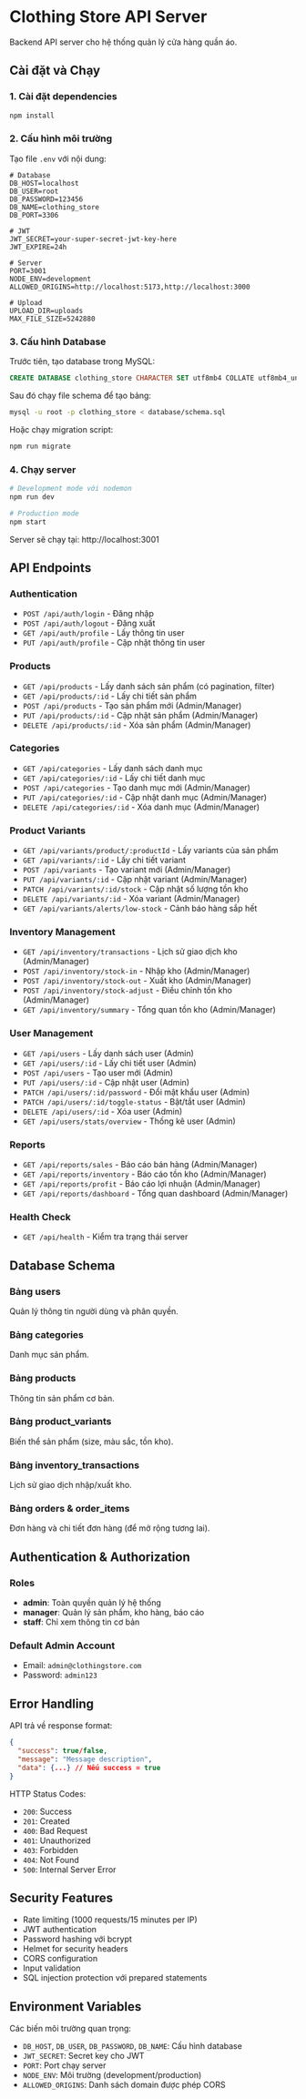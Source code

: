 # Clothing Store API Server

Backend API server cho hệ thống quản lý cửa hàng quần áo.

## Cài đặt và Chạy

### 1. Cài đặt dependencies
```bash
npm install
```

### 2. Cấu hình môi trường
Tạo file `.env` với nội dung:
```
# Database
DB_HOST=localhost
DB_USER=root
DB_PASSWORD=123456
DB_NAME=clothing_store
DB_PORT=3306

# JWT
JWT_SECRET=your-super-secret-jwt-key-here
JWT_EXPIRE=24h

# Server
PORT=3001
NODE_ENV=development
ALLOWED_ORIGINS=http://localhost:5173,http://localhost:3000

# Upload
UPLOAD_DIR=uploads
MAX_FILE_SIZE=5242880
```

### 3. Cấu hình Database
Trước tiên, tạo database trong MySQL:
```sql
CREATE DATABASE clothing_store CHARACTER SET utf8mb4 COLLATE utf8mb4_unicode_ci;
```

Sau đó chạy file schema để tạo bảng:
```bash
mysql -u root -p clothing_store < database/schema.sql
```

Hoặc chạy migration script:
```bash
npm run migrate
```

### 4. Chạy server
```bash
# Development mode với nodemon
npm run dev

# Production mode
npm start
```

Server sẽ chạy tại: http://localhost:3001

## API Endpoints

### Authentication
- `POST /api/auth/login` - Đăng nhập
- `POST /api/auth/logout` - Đăng xuất
- `GET /api/auth/profile` - Lấy thông tin user
- `PUT /api/auth/profile` - Cập nhật thông tin user

### Products
- `GET /api/products` - Lấy danh sách sản phẩm (có pagination, filter)
- `GET /api/products/:id` - Lấy chi tiết sản phẩm
- `POST /api/products` - Tạo sản phẩm mới (Admin/Manager)
- `PUT /api/products/:id` - Cập nhật sản phẩm (Admin/Manager)
- `DELETE /api/products/:id` - Xóa sản phẩm (Admin/Manager)

### Categories
- `GET /api/categories` - Lấy danh sách danh mục
- `GET /api/categories/:id` - Lấy chi tiết danh mục
- `POST /api/categories` - Tạo danh mục mới (Admin/Manager)
- `PUT /api/categories/:id` - Cập nhật danh mục (Admin/Manager)
- `DELETE /api/categories/:id` - Xóa danh mục (Admin/Manager)

### Product Variants
- `GET /api/variants/product/:productId` - Lấy variants của sản phẩm
- `GET /api/variants/:id` - Lấy chi tiết variant
- `POST /api/variants` - Tạo variant mới (Admin/Manager)
- `PUT /api/variants/:id` - Cập nhật variant (Admin/Manager)
- `PATCH /api/variants/:id/stock` - Cập nhật số lượng tồn kho
- `DELETE /api/variants/:id` - Xóa variant (Admin/Manager)
- `GET /api/variants/alerts/low-stock` - Cảnh báo hàng sắp hết

### Inventory Management
- `GET /api/inventory/transactions` - Lịch sử giao dịch kho (Admin/Manager)
- `POST /api/inventory/stock-in` - Nhập kho (Admin/Manager)
- `POST /api/inventory/stock-out` - Xuất kho (Admin/Manager)
- `POST /api/inventory/stock-adjust` - Điều chỉnh tồn kho (Admin/Manager)
- `GET /api/inventory/summary` - Tổng quan tồn kho (Admin/Manager)

### User Management
- `GET /api/users` - Lấy danh sách user (Admin)
- `GET /api/users/:id` - Lấy chi tiết user (Admin)
- `POST /api/users` - Tạo user mới (Admin)
- `PUT /api/users/:id` - Cập nhật user (Admin)
- `PATCH /api/users/:id/password` - Đổi mật khẩu user (Admin)
- `PATCH /api/users/:id/toggle-status` - Bật/tắt user (Admin)
- `DELETE /api/users/:id` - Xóa user (Admin)
- `GET /api/users/stats/overview` - Thống kê user (Admin)

### Reports
- `GET /api/reports/sales` - Báo cáo bán hàng (Admin/Manager)
- `GET /api/reports/inventory` - Báo cáo tồn kho (Admin/Manager)
- `GET /api/reports/profit` - Báo cáo lợi nhuận (Admin/Manager)
- `GET /api/reports/dashboard` - Tổng quan dashboard (Admin/Manager)

### Health Check
- `GET /api/health` - Kiểm tra trạng thái server

## Database Schema

### Bảng users
Quản lý thông tin người dùng và phân quyền.

### Bảng categories
Danh mục sản phẩm.

### Bảng products
Thông tin sản phẩm cơ bản.

### Bảng product_variants
Biến thể sản phẩm (size, màu sắc, tồn kho).

### Bảng inventory_transactions
Lịch sử giao dịch nhập/xuất kho.

### Bảng orders & order_items
Đơn hàng và chi tiết đơn hàng (để mở rộng tương lai).

## Authentication & Authorization

### Roles
- **admin**: Toàn quyền quản lý hệ thống
- **manager**: Quản lý sản phẩm, kho hàng, báo cáo
- **staff**: Chỉ xem thông tin cơ bản

### Default Admin Account
- Email: `admin@clothingstore.com`
- Password: `admin123`

## Error Handling

API trả về response format:
```json
{
  "success": true/false,
  "message": "Message description",
  "data": {...} // Nếu success = true
}
```

HTTP Status Codes:
- `200`: Success
- `201`: Created
- `400`: Bad Request
- `401`: Unauthorized
- `403`: Forbidden
- `404`: Not Found
- `500`: Internal Server Error

## Security Features

- Rate limiting (1000 requests/15 minutes per IP)
- JWT authentication
- Password hashing với bcrypt
- Helmet for security headers
- CORS configuration
- Input validation
- SQL injection protection với prepared statements

## Environment Variables

Các biến môi trường quan trọng:

- `DB_HOST`, `DB_USER`, `DB_PASSWORD`, `DB_NAME`: Cấu hình database
- `JWT_SECRET`: Secret key cho JWT
- `PORT`: Port chạy server
- `NODE_ENV`: Môi trường (development/production)
- `ALLOWED_ORIGINS`: Danh sách domain được phép CORS
